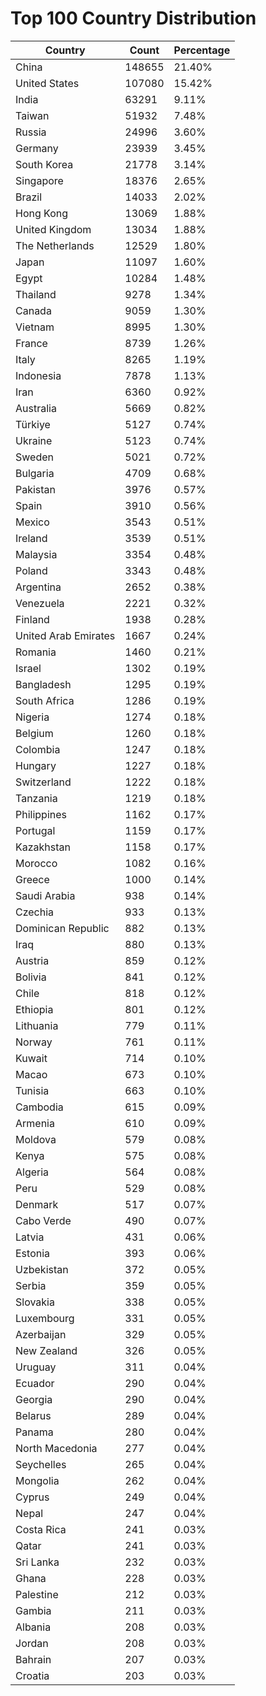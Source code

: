 # Top 100 Country Distribution
| Country | Count | Percentage |
|----|----|----|
| China | 148655 | 21.40% |
| United States | 107080 | 15.42% |
| India | 63291 | 9.11% |
| Taiwan | 51932 | 7.48% |
| Russia | 24996 | 3.60% |
| Germany | 23939 | 3.45% |
| South Korea | 21778 | 3.14% |
| Singapore | 18376 | 2.65% |
| Brazil | 14033 | 2.02% |
| Hong Kong | 13069 | 1.88% |
| United Kingdom | 13034 | 1.88% |
| The Netherlands | 12529 | 1.80% |
| Japan | 11097 | 1.60% |
| Egypt | 10284 | 1.48% |
| Thailand | 9278 | 1.34% |
| Canada | 9059 | 1.30% |
| Vietnam | 8995 | 1.30% |
| France | 8739 | 1.26% |
| Italy | 8265 | 1.19% |
| Indonesia | 7878 | 1.13% |
| Iran | 6360 | 0.92% |
| Australia | 5669 | 0.82% |
| Türkiye | 5127 | 0.74% |
| Ukraine | 5123 | 0.74% |
| Sweden | 5021 | 0.72% |
| Bulgaria | 4709 | 0.68% |
| Pakistan | 3976 | 0.57% |
| Spain | 3910 | 0.56% |
| Mexico | 3543 | 0.51% |
| Ireland | 3539 | 0.51% |
| Malaysia | 3354 | 0.48% |
| Poland | 3343 | 0.48% |
| Argentina | 2652 | 0.38% |
| Venezuela | 2221 | 0.32% |
| Finland | 1938 | 0.28% |
| United Arab Emirates | 1667 | 0.24% |
| Romania | 1460 | 0.21% |
| Israel | 1302 | 0.19% |
| Bangladesh | 1295 | 0.19% |
| South Africa | 1286 | 0.19% |
| Nigeria | 1274 | 0.18% |
| Belgium | 1260 | 0.18% |
| Colombia | 1247 | 0.18% |
| Hungary | 1227 | 0.18% |
| Switzerland | 1222 | 0.18% |
| Tanzania | 1219 | 0.18% |
| Philippines | 1162 | 0.17% |
| Portugal | 1159 | 0.17% |
| Kazakhstan | 1158 | 0.17% |
| Morocco | 1082 | 0.16% |
| Greece | 1000 | 0.14% |
| Saudi Arabia | 938 | 0.14% |
| Czechia | 933 | 0.13% |
| Dominican Republic | 882 | 0.13% |
| Iraq | 880 | 0.13% |
| Austria | 859 | 0.12% |
| Bolivia | 841 | 0.12% |
| Chile | 818 | 0.12% |
| Ethiopia | 801 | 0.12% |
| Lithuania | 779 | 0.11% |
| Norway | 761 | 0.11% |
| Kuwait | 714 | 0.10% |
| Macao | 673 | 0.10% |
| Tunisia | 663 | 0.10% |
| Cambodia | 615 | 0.09% |
| Armenia | 610 | 0.09% |
| Moldova | 579 | 0.08% |
| Kenya | 575 | 0.08% |
| Algeria | 564 | 0.08% |
| Peru | 529 | 0.08% |
| Denmark | 517 | 0.07% |
| Cabo Verde | 490 | 0.07% |
| Latvia | 431 | 0.06% |
| Estonia | 393 | 0.06% |
| Uzbekistan | 372 | 0.05% |
| Serbia | 359 | 0.05% |
| Slovakia | 338 | 0.05% |
| Luxembourg | 331 | 0.05% |
| Azerbaijan | 329 | 0.05% |
| New Zealand | 326 | 0.05% |
| Uruguay | 311 | 0.04% |
| Ecuador | 290 | 0.04% |
| Georgia | 290 | 0.04% |
| Belarus | 289 | 0.04% |
| Panama | 280 | 0.04% |
| North Macedonia | 277 | 0.04% |
| Seychelles | 265 | 0.04% |
| Mongolia | 262 | 0.04% |
| Cyprus | 249 | 0.04% |
| Nepal | 247 | 0.04% |
| Costa Rica | 241 | 0.03% |
| Qatar | 241 | 0.03% |
| Sri Lanka | 232 | 0.03% |
| Ghana | 228 | 0.03% |
| Palestine | 212 | 0.03% |
| Gambia | 211 | 0.03% |
| Albania | 208 | 0.03% |
| Jordan | 208 | 0.03% |
| Bahrain | 207 | 0.03% |
| Croatia | 203 | 0.03% |
